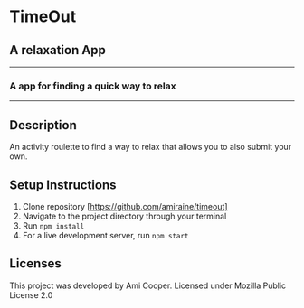 # TimeOut
## A relaxation App
---
### A app for finding a quick way to relax

---
## Description

An activity roulette to find a way to relax that allows you to also submit your own.

## Setup Instructions

1. Clone repository [https://github.com/amiraine/timeout]
2. Navigate to the project directory through your terminal
3. Run `npm install`
4. For a live development server, run `npm start`

## Licenses

This project was developed by Ami Cooper.
Licensed under Mozilla Public License 2.0
